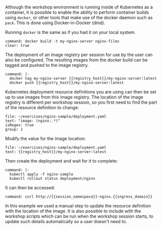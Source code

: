 Although the workshop environment is running inside of Kubernetes as a container, it is possible to enable the ability to perform container builds using ``docker``, or other tools that make use of the docker daemon such as ``pack``. This is done using Docker-in-Docker (dind).

Running ``docker`` is the same as if you had it on your local system.

```terminal:execute
command: docker build -t my-nginx-server nginx-files
clear: true
```

The deployment of an image registry per session for use by the user can also be configured. The resulting images from the docker build can be tagged and pushed to the image registry.

```terminal:execute
command: |-
  docker tag my-nginx-server {{registry_host}}/my-nginx-server:latest
  docker push {{registry_host}}/my-nginx-server:latest
```

Kubernetes deployment resource definitions you are using can then be set up to use images from this image registry. The location of the image registry is different per workshop session, so you first need to find the part of the resource definition to change:

```editor:select-matching-text
file: ~/exercises/nginx-sample/deployment.yaml
text: "image: (nginx:.*)"
isRegex: true
group: 1
```

Modify the value for the image location:

```editor:replace-text-selection
file: ~/exercises/nginx-sample/deployment.yaml
text: {{registry_host}}/my-nginx-server:latest
```

Then create the deployment and wait for it to complete:

```terminal:execute
command: |-
  kubectl apply -f nginx-sample
  kubectl rollout status deployment/nginx
```

It can then be accessed:

```terminal:execute
command: curl http://{{session_namespace}}-nginx.{{ingress_domain}}
```

In this example we used a manual step to update the resource definition with the location of the image. It is also possible to include with the workshop scripts which can be run when the workshop session starts, to update such details automatically so a user doesn't need to.
